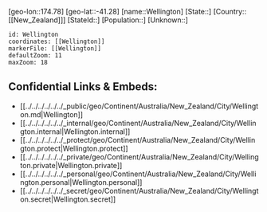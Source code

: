 ﻿---
location: [-41.28,174.78]
mapzoom: [7,12] 
mapmarker: city 
type: City
tags:
- geo/City


SpocWebEntityId: 35530
isDeleted: false
confidential: public

---
[geo-lon::174.78]
[geo-lat::-41.28]
[name::Wellington]
[State::]
[Country::[[New_Zealand]]]
[StateId::]
[Population::]
[Unknown::]


```leaflet
id: Wellington
coordinates: [[Wellington]]
markerFile: [[Wellington]]
defaultZoom: 11 
maxZoom: 18
```


## Confidential Links & Embeds: 
- [[../../../../../../_public/geo/Continent/Australia/New_Zealand/City/Wellington.md|Wellington]] 
- [[../../../../../../_internal/geo/Continent/Australia/New_Zealand/City/Wellington.internal|Wellington.internal]] 
- [[../../../../../../_protect/geo/Continent/Australia/New_Zealand/City/Wellington.protect|Wellington.protect]] 
- [[../../../../../../_private/geo/Continent/Australia/New_Zealand/City/Wellington.private|Wellington.private]] 
- [[../../../../../../_personal/geo/Continent/Australia/New_Zealand/City/Wellington.personal|Wellington.personal]] 
- [[../../../../../../_secret/geo/Continent/Australia/New_Zealand/City/Wellington.secret|Wellington.secret]] 
